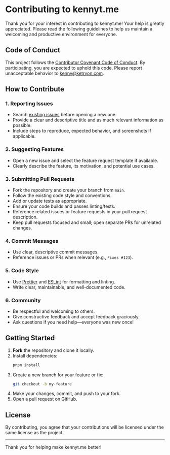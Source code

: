 # Contributing to kennyt.me

Thank you for your interest in contributing to kennyt.me! Your help is greatly appreciated. Please read the following guidelines to help us maintain a welcoming and productive environment for everyone.

## Code of Conduct

This project follows the [Contributor Covenant Code of Conduct](./CODE_OF_CONDUCT.md). By participating, you are expected to uphold this code. Please report unacceptable behavior to kenny@ketryon.com.

## How to Contribute

### 1. Reporting Issues

- Search [existing issues](https://github.com/ktranish/kennyt.me/issues) before opening a new one.
- Provide a clear and descriptive title and as much relevant information as possible.
- Include steps to reproduce, expected behavior, and screenshots if applicable.

### 2. Suggesting Features

- Open a new issue and select the feature request template if available.
- Clearly describe the feature, its motivation, and potential use cases.

### 3. Submitting Pull Requests

- Fork the repository and create your branch from `main`.
- Follow the existing code style and conventions.
- Add or update tests as appropriate.
- Ensure your code builds and passes linting/tests.
- Reference related issues or feature requests in your pull request description.
- Keep pull requests focused and small; open separate PRs for unrelated changes.

### 4. Commit Messages

- Use clear, descriptive commit messages.
- Reference issues or PRs when relevant (e.g., `Fixes #123`).

### 5. Code Style

- Use [Prettier](https://prettier.io/) and [ESLint](https://eslint.org/) for formatting and linting.
- Write clear, maintainable, and well-documented code.

### 6. Community

- Be respectful and welcoming to others.
- Give constructive feedback and accept feedback graciously.
- Ask questions if you need help—everyone was new once!

## Getting Started

1. **Fork** the repository and clone it locally.
2. Install dependencies:
   ```sh
   pnpm install
   ```
3. Create a new branch for your feature or fix:
   ```sh
   git checkout -b my-feature
   ```
4. Make your changes, commit, and push to your fork.
5. Open a pull request on GitHub.

## License

By contributing, you agree that your contributions will be licensed under the same license as the project.

---

Thank you for helping make kennyt.me better!
